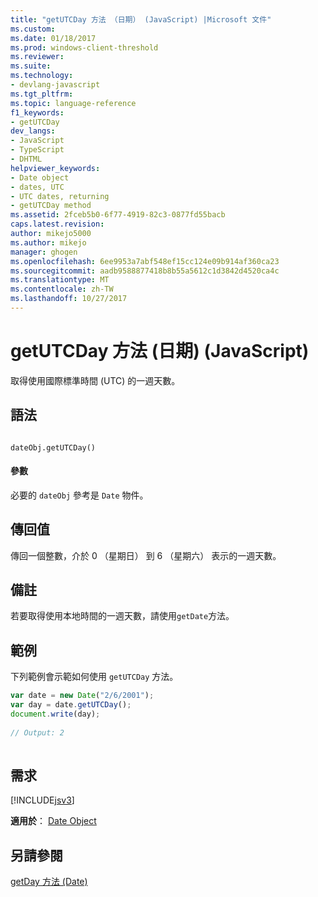 ```yaml
---
title: "getUTCDay 方法 （日期） (JavaScript) |Microsoft 文件"
ms.custom: 
ms.date: 01/18/2017
ms.prod: windows-client-threshold
ms.reviewer: 
ms.suite: 
ms.technology:
- devlang-javascript
ms.tgt_pltfrm: 
ms.topic: language-reference
f1_keywords:
- getUTCDay
dev_langs:
- JavaScript
- TypeScript
- DHTML
helpviewer_keywords:
- Date object
- dates, UTC
- UTC dates, returning
- getUTCDay method
ms.assetid: 2fceb5b0-6f77-4919-82c3-0877fd55bacb
caps.latest.revision: 
author: mikejo5000
ms.author: mikejo
manager: ghogen
ms.openlocfilehash: 6ee9953a7abf548ef15cc124e09b914af360ca23
ms.sourcegitcommit: aadb9588877418b8b55a5612c1d3842d4520ca4c
ms.translationtype: MT
ms.contentlocale: zh-TW
ms.lasthandoff: 10/27/2017
---
```

# <a name="getutcday-method-date-javascript"></a>getUTCDay 方法 (日期) (JavaScript)
取得使用國際標準時間 (UTC) 的一週天數。  
  
## <a name="syntax"></a>語法  
  
```  
  
dateObj.getUTCDay()   
```  
  
#### <a name="parameters"></a>參數  
 必要的 `dateObj` 參考是 `Date` 物件。  
  
## <a name="return-value"></a>傳回值  
 傳回一個整數，介於 0 （星期日） 到 6 （星期六） 表示的一週天數。  
  
## <a name="remarks"></a>備註  
 若要取得使用本地時間的一週天數，請使用`getDate`方法。  
  
## <a name="example"></a>範例  
 下列範例會示範如何使用 `getUTCDay` 方法。  
  
```JavaScript  
var date = new Date("2/6/2001");  
var day = date.getUTCDay();  
document.write(day);  
  
// Output: 2  
  
```  
  
## <a name="requirements"></a>需求  
 [!INCLUDE[jsv3](../../javascript/reference/includes/jsv3-md.md)]  
  
 **適用於**： [Date Object](../../javascript/reference/date-object-javascript.md)  
  
## <a name="see-also"></a>另請參閱  
 [getDay 方法 (Date)](../../javascript/reference/getday-method-date-javascript.md)
